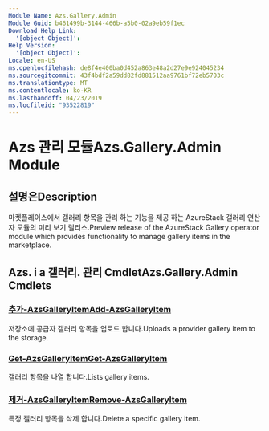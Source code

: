 ```yaml
---
Module Name: Azs.Gallery.Admin
Module Guid: b461499b-3144-466b-a5b0-02a9eb59f1ec
Download Help Link:
  '[object Object]': 
Help Version:
  '[object Object]': 
Locale: en-US
ms.openlocfilehash: de8f4e400ba0d452a863e48a2d27e9e924045234
ms.sourcegitcommit: 43f4bdf2a59dd82fd881512aa9761bf72eb5703c
ms.translationtype: MT
ms.contentlocale: ko-KR
ms.lasthandoff: 04/23/2019
ms.locfileid: "93522819"
---
```

# <span data-ttu-id="dbd76-101">Azs 관리 모듈</span><span class="sxs-lookup"><span data-stu-id="dbd76-101">Azs.Gallery.Admin Module</span></span>
## <span data-ttu-id="dbd76-102">설명은</span><span class="sxs-lookup"><span data-stu-id="dbd76-102">Description</span></span>
<span data-ttu-id="dbd76-103">마켓플레이스에서 갤러리 항목을 관리 하는 기능을 제공 하는 AzureStack 갤러리 연산자 모듈의 미리 보기 릴리스.</span><span class="sxs-lookup"><span data-stu-id="dbd76-103">Preview release of the AzureStack Gallery operator module which provides functionality to manage gallery items in the marketplace.</span></span>

## <span data-ttu-id="dbd76-104">Azs. i a 갤러리. 관리 Cmdlet</span><span class="sxs-lookup"><span data-stu-id="dbd76-104">Azs.Gallery.Admin Cmdlets</span></span>
### [<span data-ttu-id="dbd76-105">추가-AzsGalleryItem</span><span class="sxs-lookup"><span data-stu-id="dbd76-105">Add-AzsGalleryItem</span></span>](Add-AzsGalleryItem.md)
<span data-ttu-id="dbd76-106">저장소에 공급자 갤러리 항목을 업로드 합니다.</span><span class="sxs-lookup"><span data-stu-id="dbd76-106">Uploads a provider gallery item to the storage.</span></span>

### [<span data-ttu-id="dbd76-107">Get-AzsGalleryItem</span><span class="sxs-lookup"><span data-stu-id="dbd76-107">Get-AzsGalleryItem</span></span>](Get-AzsGalleryItem.md)
<span data-ttu-id="dbd76-108">갤러리 항목을 나열 합니다.</span><span class="sxs-lookup"><span data-stu-id="dbd76-108">Lists gallery items.</span></span>

### [<span data-ttu-id="dbd76-109">제거-AzsGalleryItem</span><span class="sxs-lookup"><span data-stu-id="dbd76-109">Remove-AzsGalleryItem</span></span>](Remove-AzsGalleryItem.md)
<span data-ttu-id="dbd76-110">특정 갤러리 항목을 삭제 합니다.</span><span class="sxs-lookup"><span data-stu-id="dbd76-110">Delete a specific gallery item.</span></span>


